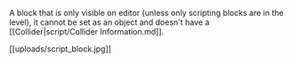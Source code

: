 A block that is only visible on editor (unless only scripting blocks are in the level), it cannot be set as an object and doesn't have a [[Collider|script/Collider Information.md]].

[[uploads/script_block.jpg]]